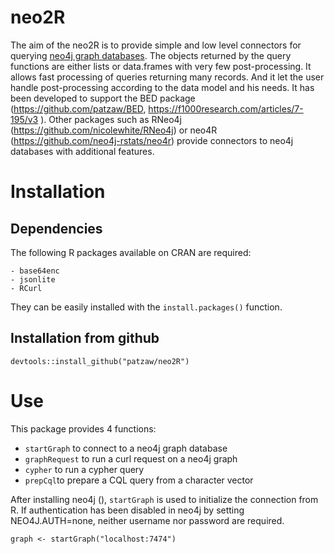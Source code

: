 # neo2R

The aim of the neo2R is to provide simple and low level connectors
for querying [neo4j graph databases](https://neo4j.com/).
The objects returned by the query functions are either lists or data.frames
with very few post-processing.
It allows fast processing of queries returning many records.
And it let the user handle post-processing according to the data model
and his needs.
It has been developed to support the BED package (https://github.com/patzaw/BED,
https://f1000research.com/articles/7-195/v3 ).
Other packages such as RNeo4j (https://github.com/nicolewhite/RNeo4j) or
neo4R (https://github.com/neo4j-rstats/neo4r) provide connectors to neo4j
databases with additional features.

# Installation

## Dependencies

The following R packages available on CRAN are required:

    - base64enc
    - jsonlite
    - RCurl
    
They can be easily installed with the `install.packages()` function.

## Installation from github

```
devtools::install_github("patzaw/neo2R")
```

# Use

This package provides 4 functions:

  - `startGraph` to connect to a neo4j graph database
  - `graphRequest` to run a curl request on a neo4j graph
  - `cypher` to run a cypher query
  - `prepCql`to prepare a CQL query from a character vector
  
After installing neo4j (), `startGraph` is used to initialize the connection
from R.
If authentication has been disabled in neo4j by setting NEO4J.AUTH=none,
neither username nor password are required.

```
graph <- startGraph("localhost:7474")
```

